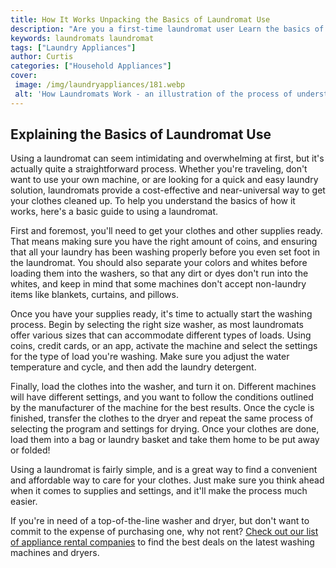```yaml
---
title: How It Works Unpacking the Basics of Laundromat Use
description: "Are you a first-time laundromat user Learn the basics of using a laundromat including what you should bring how the machines work and more in this guide"
keywords: laundromats laundromat
tags: ["Laundry Appliances"]
author: Curtis
categories: ["Household Appliances"]
cover: 
 image: /img/laundryappliances/181.webp
 alt: 'How Laundromats Work - an illustration of the process of understanding the basics of using a laundromat'
---
```

## Explaining the Basics of Laundromat Use

Using a laundromat can seem intimidating and overwhelming at first, but it's actually quite a straightforward process. Whether you're traveling, don't want to use your own machine, or are looking for a quick and easy laundry solution, laundromats provide a cost-effective and near-universal way to get your clothes cleaned up. To help you understand the basics of how it works, here's a basic guide to using a laundromat.

First and foremost, you'll need to get your clothes and other supplies ready. That means making sure you have the right amount of coins, and ensuring that all your laundry has been washing properly before you even set foot in the laundromat. You should also separate your colors and whites before loading them into the washers, so that any dirt or dyes don't run into the whites, and keep in mind that some machines don't accept non-laundry items like blankets, curtains, and pillows.

Once you have your supplies ready, it's time to actually start the washing process. Begin by selecting the right size washer, as most laundromats offer various sizes that can accommodate different types of loads. Using coins, credit cards, or an app, activate the machine and select the settings for the type of load you're washing. Make sure you adjust the water temperature and cycle, and then add the laundry detergent.

Finally, load the clothes into the washer, and turn it on. Different machines will have different settings, and you want to follow the conditions outlined by the manufacturer of the machine for the best results. Once the cycle is finished, transfer the clothes to the dryer and repeat the same process of selecting the program and settings for drying. Once your clothes are done, load them into a bag or laundry basket and take them home to be put away or folded!

Using a laundromat is fairly simple, and is a great way to find a convenient and affordable way to care for your clothes. Just make sure you think ahead when it comes to supplies and settings, and it'll make the process much easier.

If you're in need of a top-of-the-line washer and dryer, but don't want to commit to the expense of purchasing one, why not rent? [Check out our list of appliance rental companies](./pages/appliance-rental) to find the best deals on the latest washing machines and dryers.
